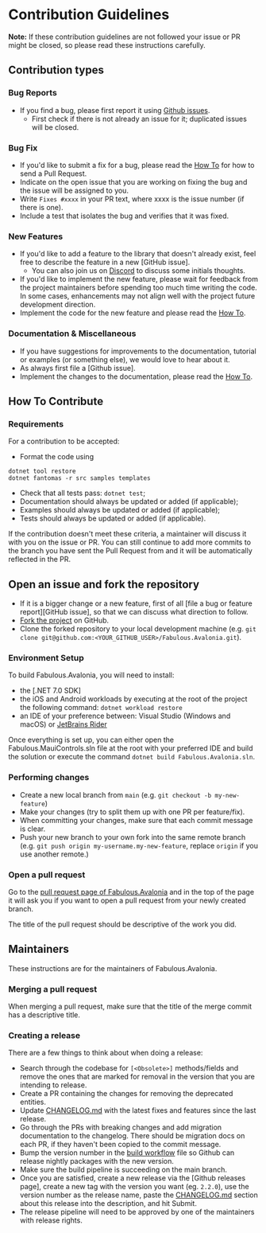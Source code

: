 # Contribution Guidelines

**Note:** If these contribution guidelines are not followed your issue or PR might be closed, so
please read these instructions carefully.


## Contribution types


### Bug Reports

- If you find a bug, please first report it using [Github issues].
  - First check if there is not already an issue for it; duplicated issues will be closed.


### Bug Fix

- If you'd like to submit a fix for a bug, please read the [How To](#how-to-contribute) for how to
   send a Pull Request.
- Indicate on the open issue that you are working on fixing the bug and the issue will be assigned
   to you.
- Write `Fixes #xxxx` in your PR text, where xxxx is the issue number (if there is one).
- Include a test that isolates the bug and verifies that it was fixed.


### New Features

- If you'd like to add a feature to the library that doesn't already exist, feel free to describe
   the feature in a new [GitHub issue].
  - You can also join us on [Discord] to discuss some initials thoughts.
- If you'd like to implement the new feature, please wait for feedback from the project maintainers
   before spending too much time writing the code. In some cases, enhancements may not align well
   with the project future development direction.
- Implement the code for the new feature and please read the [How To](#how-to-contribute).


### Documentation & Miscellaneous

- If you have suggestions for improvements to the documentation, tutorial or examples (or something
   else), we would love to hear about it.
- As always first file a [Github issue].
- Implement the changes to the documentation, please read the [How To](#how-to-contribute).


## How To Contribute


### Requirements

For a contribution to be accepted:

- Format the code using
```
dotnet tool restore
dotnet fantomas -r src samples templates
```
- Check that all tests pass: `dotnet test`;
- Documentation should always be updated or added (if applicable);
- Examples should always be updated or added (if applicable);
- Tests should always be updated or added (if applicable).

If the contribution doesn't meet these criteria, a maintainer will discuss it with you on the issue
or PR. You can still continue to add more commits to the branch you have sent the Pull Request from
and it will be automatically reflected in the PR.


## Open an issue and fork the repository

- If it is a bigger change or a new feature, first of all
   [file a bug or feature report][GitHub issue], so that we can discuss what direction to follow.
- [Fork the project][fork guide] on GitHub.
- Clone the forked repository to your local development machine
   (e.g. `git clone git@github.com:<YOUR_GITHUB_USER>/Fabulous.Avalonia.git`).


### Environment Setup

To build Fabulous.Avalonia, you will need to install:
- the [.NET 7.0 SDK]
- the iOS and Android workloads by executing at the root of the project the following command: `dotnet workload restore`
- an IDE of your preference between: Visual Studio (Windows and macOS) or [JetBrains Rider]

Once everything is set up, you can either open the Fabulous.MauiControls.sln file at the root with your preferred IDE and build the solution or execute the command `dotnet build Fabulous.Avalonia.sln`.


### Performing changes

- Create a new local branch from `main` (e.g. `git checkout -b my-new-feature`)
- Make your changes (try to split them up with one PR per feature/fix).
- When committing your changes, make sure that each commit message is clear.
- Push your new branch to your own fork into the same remote branch
 (e.g. `git push origin my-username.my-new-feature`, replace `origin` if you use another remote.)


### Open a pull request

Go to the [pull request page of Fabulous.Avalonia][PRs] and in the top
of the page it will ask you if you want to open a pull request from your newly created branch.

The title of the pull request should be descriptive of the work you did.


## Maintainers

These instructions are for the maintainers of Fabulous.Avalonia.


### Merging a pull request

When merging a pull request, make sure that the title of the merge commit has a descriptive title.


### Creating a release

There are a few things to think about when doing a release:

- Search through the codebase for `[<Obsolete>]` methods/fields and remove the ones that are marked
   for removal in the version that you are intending to release.
- Create a PR containing the changes for removing the deprecated entities.
- Update [CHANGELOG.md] with the latest fixes and features since the last release.
- Go through the PRs with breaking changes and add migration documentation to the changelog.
   There should be migration docs on each PR, if they haven't been copied to the commit message.
- Bump the version number in the [build workflow] file so Github can release nightly packages with the new version.
- Make sure the build pipeline is succeeding on the main branch.
- Once you are satisfied, create a new release via the [Github releases page], create a new tag with the version you want (eg. `2.2.0`), use the version number as the release name, paste the [CHANGELOG.md] section about this release into the description, and hit Submit.
- The release pipeline will need to be approved by one of the maintainers with release rights.


[GitHub issues]: https://github.com/fabulous-dev/Fabulous.Samples/issues
[PRs]: https://github.com/fabulous-dev/Fabulous.Samples/pulls
[fork guide]: https://docs.github.com/en/get-started/quickstart/contributing-to-projects
[Discord]: https://discord.gg/bpTJMbSSYK
[.NET 8.0 SDK]: https://dotnet.microsoft.com/en-us/download
[build workflow]: .github/workflows/build.yml
[CHANGELOG.md]: CHANGELOG.md
[JetBrains Rider]: https://www.jetbrains.com/rider/

